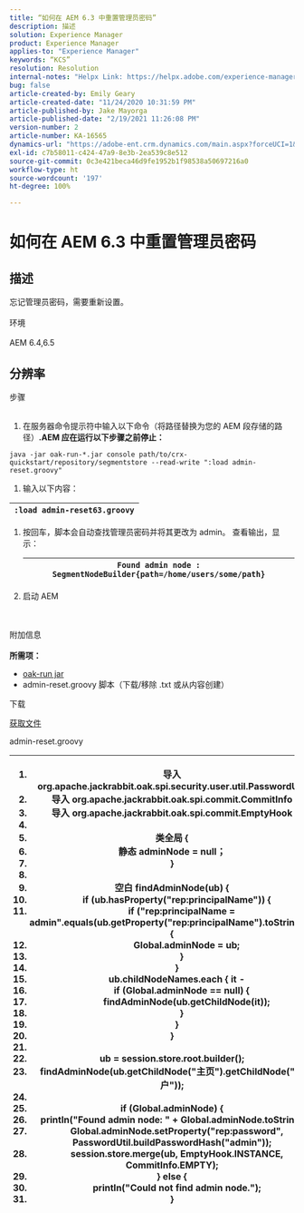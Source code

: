 ```yaml
---
title: “如何在 AEM 6.3 中重置管理员密码”
description: 描述
solution: Experience Manager
product: Experience Manager
applies-to: "Experience Manager"
keywords: “KCS”
resolution: Resolution
internal-notes: "Helpx Link: https://helpx.adobe.com/experience-manager/kb/How-to-reset-the-admin-password-in-AEM-6-3.html"
bug: false
article-created-by: Emily Geary
article-created-date: "11/24/2020 10:31:59 PM"
article-published-by: Jake Mayorga
article-published-date: "2/19/2021 11:26:08 PM"
version-number: 2
article-number: KA-16565
dynamics-url: "https://adobe-ent.crm.dynamics.com/main.aspx?forceUCI=1&pagetype=entityrecord&etn=knowledgearticle&id=278794d8-a42e-eb11-a813-000d3a593c3f"
exl-id: c7b58011-c424-47a9-8e3b-2ea539c8e512
source-git-commit: 0c3e421beca46d9fe1952b1f98538a50697216a0
workflow-type: ht
source-wordcount: '197'
ht-degree: 100%

---
```


# 如何在 AEM 6.3 中重置管理员密码

## 描述


忘记管理员密码，需要重新设置。
<br><br>环境<br><br>
AEM 6.4,6.5


## 分辨率

步骤<br><br>
1. 在服务器命令提示符中输入以下命令（将路径替换为您的 AEM 段存储的路径）<b>.AEM 应在运行以下步骤之前停止：</b>

`java -jar oak-run-*.jar console path/to/crx-quickstart/repository/segmentstore --read-write ":load admin-reset.groovy"`
1. 输入以下内容：



| `:load admin-reset63.groovy` |
| --- |


1. 按回车，脚本会自动查找管理员密码并将其更改为 admin。
查看输出，显示：


   | `Found admin node : SegmentNodeBuilder{path=/home/users/some/path}` |
   | --- |
2. 启动 AEM

<br><br>附加信息<br><br>
<b>所需项：</b>

- [oak-run jar](http://repo1.maven.org/maven2/org/apache/jackrabbit/oak-run/)
- admin-reset.groovy 脚本（下载/移除 .txt 或从内容创建）


下载

[获取文件](https://helpx.adobe.com/content/dam/help/en/experience-manager/kb/How-to-reset-the-admin-password-in-AEM-6-3/_jcr_content/main-pars/download_section/download-1/admin-reset_groovy.txt "admin-reset.groovy.txt")

admin-reset.groovy


| <ol>   <li>导入 </code>org.apache.jackrabbit.oak.spi.security.user.util.PasswordUtil</code></li>   <li>导入 </code>org.apache.jackrabbit.oak.spi.commit.CommitInfo</code></li>   <li>导入 </code>org.apache.jackrabbit.oak.spi.commit.EmptyHook</code></li>   <li> </li>   <li>类</code>全局 {</code></li>   <li></code>静态</code> adminNode = </code>null</code>；</code></li>   <li>}</code></li>   <li> </li>   <li>空白</code> findAdminNode(ub) {</code></li>   <li>    </code>if</code> (ub.hasProperty(</code>&quot;rep:principalName&quot;</code>)) {</code></li>   <li>        </code>if</code> (</code>&quot;rep:principalName = admin&quot;</code>.equals(ub.getProperty(</code>&quot;rep:principalName&quot;</code>).toString())) {</code></li>   <li>            </code>Global.adminNode = ub;</code></li>   <li>        </code>}</code></li>   <li>    </code>}</code></li>   <li>    </code>ub.childNodeNames.each { it -</code></li>   <li>        </code>if</code> (Global.adminNode == </code>null</code>) {</code></li>   <li>            </code>findAdminNode(ub.getChildNode(it));</code></li>   <li>        </code>}</code></li>   <li>    </code>}</code></li>   <li>}</code></li>   <li> </li>   <li>ub = session.store.root.builder();</code></li>   <li>findAdminNode(ub.getChildNode(</code>&quot;主页&quot;</code>).getChildNode(</code>&quot;用户&quot;</code>));</code></li>   <li> </li>   <li>if</code> (Global.adminNode) {</code></li>   <li>    </code>println(</code>&quot;Found admin node: &quot;</code> + Global.adminNode.toString());</code></li>   <li>    </code>Global.adminNode.setProperty(</code>&quot;rep:password&quot;</code>, PasswordUtil.buildPasswordHash(</code>&quot;admin&quot;</code>));</code></li>   <li>    </code>session.store.merge(ub, EmptyHook.INSTANCE, CommitInfo.EMPTY);</code></li>   <li>} </code>else</code> {</code></li>   <li>    </code>println(</code>&quot;Could not find admin node.&quot;</code>);</code></li>   <li>}</code></li>  </ol> |
| --- |
